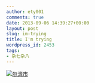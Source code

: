 ```yaml
---
author: ety001
comments: true
date: 2013-09-06 14:39:27+00:00
layout: post
slug: im-trying
title: I'm trying
wordpress_id: 2453
tags:
- 杂七杂八
---
```


[![尔湾市](http://www.domyself.me/wp-content/uploads/2013/09/QQ截图20130906223554-300x174.png)](http://www.domyself.me/wp-content/uploads/2013/09/QQ截图20130906223554.png)


